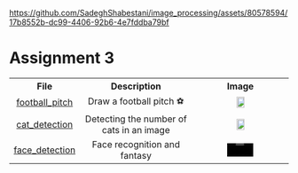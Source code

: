 
https://github.com/SadeghShabestani/image_processing/assets/80578594/17b8552b-dc99-4406-92b6-4e7fddba79bf
# Assignment 3

<table>
  <tr>
    <th>File</th>
    <th>Description</th>
    <th>Image</th>
  </tr>
  <tr>
    <td align="center" ><a href="https://github.com/SadeghShabestani/image_processing/tree/main/Assignment-28/football_pitch">football_pitch</a></td>
    <td align="center" >Draw a football pitch  ⚽️</td>
    <td align="center"><img src="https://github.com/SadeghShabestani/image_processing/assets/80578594/ffdd2cfa-9d76-45fb-8eaa-f10c5c0bb342" width="30%" height="30%"> </td>
  </tr>
  <tr>
    <td align="center" ><a href="https://github.com/SadeghShabestani/image_processing/tree/main/Assignment-28/face_detection">cat_detection</a></td>
    <td align="center" > Detecting the number of cats in an image</td>
    <td align="center"><img src="https://github.com/SadeghShabestani/image_processing/assets/80578594/67763926-16fc-4607-8cc9-be9b8ec733de" width="30%" height="30%" >
  </tr>
    <tr align="center" >
    <td  ><a href="https://github.com/SadeghShabestani/image_processing/tree/main/Assignment-28/face_detection">face_detection</a></td>
    <td  >Face recognition and fantasy</td>
    <td ><video src="" width="30%" height="30%" ></td>
  </tr>
    </tr>

</table

